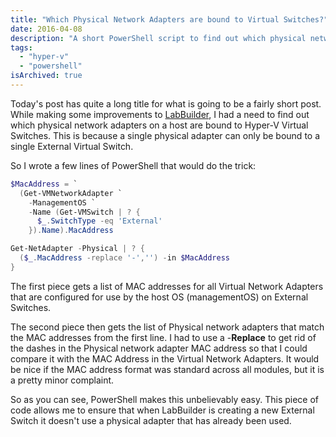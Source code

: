 ```yaml
---
title: "Which Physical Network Adapters are bound to Virtual Switches?"
date: 2016-04-08
description: "A short PowerShell script to find out which physical network adapters are bound to Hyper-V Virtual Switches."
tags:
  - "hyper-v"
  - "powershell"
isArchived: true
---
```


Today's post has quite a long title for what is going to be a fairly short post. While making some improvements to [LabBuilder](https://github.com/PlagueHO/LabBuilder), I had a need to find out which physical network adapters on a host are bound to Hyper-V Virtual Switches. This is because a single physical adapter can only be bound to a single External Virtual Switch.

So I wrote a few lines of PowerShell that would do the trick:

```powershell
$MacAddress = `
  (Get-VMNetworkAdapter `
    -ManagementOS `
    -Name (Get-VMSwitch | ? { 
      $_.SwitchType -eq 'External'
    }).Name).MacAddress

Get-NetAdapter -Physical | ? {
  ($_.MacAddress -replace '-','') -in $MacAddress
}
```

The first piece gets a list of MAC addresses for all Virtual Network Adapters that are configured for use by the host OS (managementOS) on External Switches.

The second piece then gets the list of Physical network adapters that match the MAC addresses from the first line. I had to use a -**Replace** to get rid of the dashes in the Physical network adapter MAC address so that I could compare it with the MAC Address in the Virtual Network Adapters. It would be nice if the MAC address format was standard across all modules, but it is a pretty minor complaint.

So as you can see, PowerShell makes this unbelievably easy. This piece of code allows me to ensure that when LabBuilder is creating a new External Switch it doesn't use a physical adapter that has already been used.
